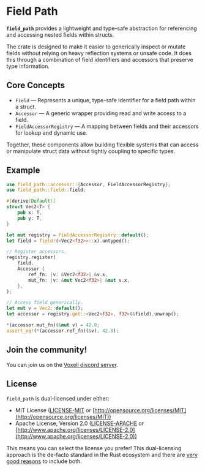 # Field Path

**`field_path`** provides a lightweight and type-safe abstraction
for referencing and accessing nested fields within structs.

The crate is designed to make it easier to generically inspect or
mutate fields without relying on heavy reflection systems or
unsafe code. It does this through a combination of field
identifiers and accessors that preserve type information.

## Core Concepts

- `Field` — Represents a unique, type-safe identifier for a
  field path within a struct.
- `Accessor` — A generic wrapper providing read and write
  access to a field.
- `FieldAccessorRegistry` — A mapping between fields and their
  accessors for lookup and dynamic use.

Together, these components allow building flexible systems that
can access or manipulate struct data without tightly coupling to
specific types.

## Example

```rs
use field_path::accessor::{Accessor, FieldAccessorRegistry};
use field_path::field::field;

#[derive(Default)]
struct Vec2<T> {
    pub x: T,
    pub y: T,
}

let mut registry = FieldAccessorRegistry::default();
let field = field!(<Vec2<f32>>::x).untyped();

// Register accessors.
registry.register(
    field,
    Accessor {
        ref_fn: |v: &Vec2<f32>| &v.x,
        mut_fn: |v: &mut Vec2<f32>| &mut v.x,
    },
);

// Access field generically.
let mut v = Vec2::default();
let accessor = registry.get::<Vec2<f32>, f32>(&field).unwrap();

*(accessor.mut_fn)(&mut v) = 42.0;
assert_eq!(*(accessor.ref_fn)(&v), 42.0);

```

## Join the community!

You can join us on the [Voxell discord server](https://discord.gg/Mhnyp6VYEQ).

## License

`field_path` is dual-licensed under either:

- MIT License ([LICENSE-MIT](LICENSE-MIT) or [http://opensource.org/licenses/MIT](http://opensource.org/licenses/MIT))
- Apache License, Version 2.0 ([LICENSE-APACHE](LICENSE-APACHE) or [http://www.apache.org/licenses/LICENSE-2.0](http://www.apache.org/licenses/LICENSE-2.0))

This means you can select the license you prefer!
This dual-licensing approach is the de-facto standard in the Rust ecosystem and there are [very good reasons](https://github.com/bevyengine/bevy/issues/2373) to include both.
